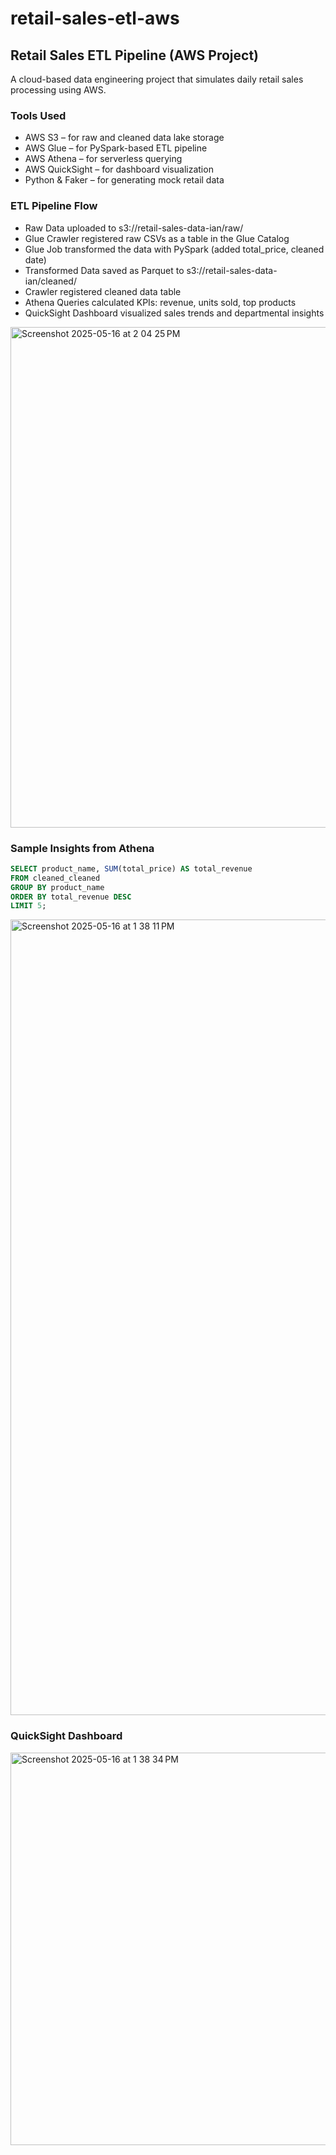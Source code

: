 # retail-sales-etl-aws

## Retail Sales ETL Pipeline (AWS Project)
A cloud-based data engineering project that simulates daily retail sales processing using AWS.

### Tools Used

 - AWS S3 – for raw and cleaned data lake storage
 - AWS Glue – for PySpark-based ETL pipeline
 - AWS Athena – for serverless querying
 - AWS QuickSight – for dashboard visualization
 - Python & Faker – for generating mock retail data

### ETL Pipeline Flow

 - Raw Data uploaded to s3://retail-sales-data-ian/raw/
 - Glue Crawler registered raw CSVs as a table in the Glue Catalog
 - Glue Job transformed the data with PySpark (added total_price, cleaned date)
 - Transformed Data saved as Parquet to s3://retail-sales-data-ian/cleaned/
 - Crawler registered cleaned data table
 - Athena Queries calculated KPIs: revenue, units sold, top products
 - QuickSight Dashboard visualized sales trends and departmental insights

<img width="801" alt="Screenshot 2025-05-16 at 2 04 25 PM" src="https://github.com/user-attachments/assets/27eb299f-e59d-4522-8dd7-9105bc179fa3" />

### Sample Insights from Athena
``` sql
SELECT product_name, SUM(total_price) AS total_revenue
FROM cleaned_cleaned
GROUP BY product_name
ORDER BY total_revenue DESC
LIMIT 5;
```
<img width="1273" alt="Screenshot 2025-05-16 at 1 38 11 PM" src="https://github.com/user-attachments/assets/2b58785c-dd59-45c9-aa5e-b972425101d7" />

### QuickSight Dashboard

<img width="628" alt="Screenshot 2025-05-16 at 1 38 34 PM" src="https://github.com/user-attachments/assets/67707cdf-e6b0-45d1-b845-af8056f19b82" />
